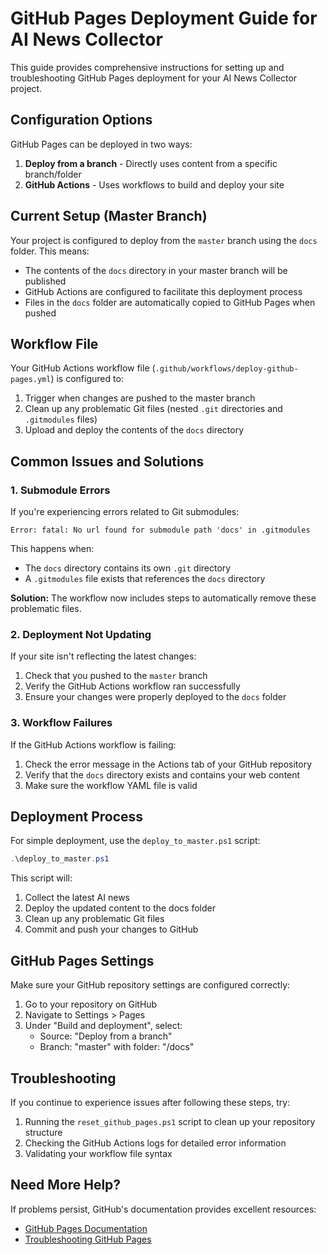 # GitHub Pages Deployment Guide for AI News Collector

This guide provides comprehensive instructions for setting up and troubleshooting GitHub Pages deployment for your AI News Collector project.

## Configuration Options

GitHub Pages can be deployed in two ways:

1. **Deploy from a branch** - Directly uses content from a specific branch/folder
2. **GitHub Actions** - Uses workflows to build and deploy your site

## Current Setup (Master Branch)

Your project is configured to deploy from the `master` branch using the `docs` folder. This means:

- The contents of the `docs` directory in your master branch will be published
- GitHub Actions are configured to facilitate this deployment process
- Files in the `docs` folder are automatically copied to GitHub Pages when pushed

## Workflow File

Your GitHub Actions workflow file (`.github/workflows/deploy-github-pages.yml`) is configured to:

1. Trigger when changes are pushed to the master branch
2. Clean up any problematic Git files (nested `.git` directories and `.gitmodules` files)
3. Upload and deploy the contents of the `docs` directory

## Common Issues and Solutions

### 1. Submodule Errors

If you're experiencing errors related to Git submodules:

```
Error: fatal: No url found for submodule path 'docs' in .gitmodules
```

This happens when:
- The `docs` directory contains its own `.git` directory
- A `.gitmodules` file exists that references the `docs` directory

**Solution:** The workflow now includes steps to automatically remove these problematic files.

### 2. Deployment Not Updating

If your site isn't reflecting the latest changes:

1. Check that you pushed to the `master` branch
2. Verify the GitHub Actions workflow ran successfully
3. Ensure your changes were properly deployed to the `docs` folder

### 3. Workflow Failures

If the GitHub Actions workflow is failing:

1. Check the error message in the Actions tab of your GitHub repository
2. Verify that the `docs` directory exists and contains your web content
3. Make sure the workflow YAML file is valid

## Deployment Process

For simple deployment, use the `deploy_to_master.ps1` script:

```powershell
.\deploy_to_master.ps1
```

This script will:
1. Collect the latest AI news
2. Deploy the updated content to the docs folder
3. Clean up any problematic Git files
4. Commit and push your changes to GitHub

## GitHub Pages Settings

Make sure your GitHub repository settings are configured correctly:

1. Go to your repository on GitHub
2. Navigate to Settings > Pages
3. Under "Build and deployment", select:
   - Source: "Deploy from a branch"
   - Branch: "master" with folder: "/docs"

## Troubleshooting

If you continue to experience issues after following these steps, try:

1. Running the `reset_github_pages.ps1` script to clean up your repository structure
2. Checking the GitHub Actions logs for detailed error information
3. Validating your workflow file syntax

## Need More Help?

If problems persist, GitHub's documentation provides excellent resources:
- [GitHub Pages Documentation](https://docs.github.com/en/pages)
- [Troubleshooting GitHub Pages](https://docs.github.com/en/pages/getting-started-with-github-pages/troubleshooting-404-errors-for-github-pages-sites)
